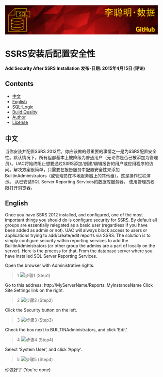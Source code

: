 ![Lee Songming](https://github.com/congmingshuju/git-resources/blob/master/images/0-clever-data-github.png "李聪明 数据")


# SSRS安装后配置安全性
**Add Security After SSRS Installation**
**发布-日期:  2015年4月15日 (评论)**

## Contents

- [中文](#中文)
- [English](#English)
- [SQL-Logic](#Logic)
- [Build Quality](#Build-Quality)
- [Author](#Author)
- [License](#License) 


## 中文
当你安装并配置SSRS 2012后，你应该做的最重要的事情之一是为SSRS配置安全性。默认情况下，所有组都基本上被降级为普通用户（无论你是否已被添加为管理员）。UAC将始终阻止想要通过SSRS添加/创建/编辑报告的用户或应用程序的访问。解决方案很简单，只需要在报告服务中配置安全性来添加BuiltinAdministrators（或管理员在本地服务器上的其他组）。这是操作过程演示。
从已安装SQL Server Reporting Services的数据库服务器。
使用管理员权限打开浏览器。


## English
Once you have SSRS 2012 installed, and configured, one of the most important things you should do is configure security for SSRS. By default all groups are essentially relegated as a basic user (regardless if you have been added as admin or not). UAC will always block access to users or applications trying to add/create/edit reports via SSRS. The solution is to simply configure security within reporting services to add the BuiltinAdministrators (or other group the admins are a part of locally on the server). Here is the process for that.
From the database server where you have installed SQL Server Reporting Services.

Open the browser with Administrative rights.

> 1
![步骤1 (Step1)](images/step-1.png?raw=true "步骤1")

Go to this address:
http://MyServerName/Reports_MyInstanceName
Click Site Settings link on the right.

> 2
![步骤2 (Step2)](images/step-2.png?raw=true "步骤2")

Click the Security button on the left.

> 3
![步骤3 (Step3)](images/step-3.png?raw=true "步骤3")

Check the box next to BUILTINAdministrators, and click ‘Edit’.

> 4
![步骤4 (Step4)](images/step-4.png?raw=true "步骤4")

Select ‘System User’, and click ‘Apply’.

> 5
![步骤5 (Step4)](images/step-5.png?raw=true "步骤5")

你做好了 (You're done)




